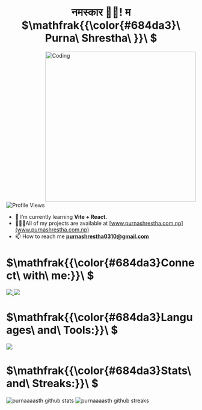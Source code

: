 <!-- [![MasterHead](https://user-images.githubusercontent.com/44807606/125307809-c0ddc380-e306-11eb-9155-f5dc796d3163.gif)](https://purnashrestha.com.np) -->
<!-- <h1 align="center">ज्वजलपा 👋🏿, जिगू नां Purna Shrestha खः।</h1> -->

<h1 align="center">
  नमस्कार 🙏🏿! म   $\mathfrak{{\color{#684da3}\ Purna\ Shrestha\ }}\ $
</h1>
<img
  align="right"
  alt="Coding"
  width="400"
  src="https://camo.githubusercontent.com/8bf6f6d78abc81fcf9c49f10649423e73ea44bc248e83aaae8759d401c829a84/68747470733a2f2f70687973696373677572756b756c2e66696c65732e776f726470726573732e636f6d2f323031392f30322f6368617261637465722d312e676966"
/>

<br />
<img
  src="https://komarev.com/ghpvc/?username=purnaaaasth&label=Profile%20views&color=684da3&style=for-the-badge"
  alt="Profile Views"
/>

- 🌱 I’m currently learning **Vite + React.**
- 👨🏿‍💻All of my projects are available at [www.purnashrestha.com.np](www.purnashrestha.com.np)
- 📫 How to reach me **purnashrestha0310@gmail.com**

# $\mathfrak{{\color{#684da3}Connect\ with\ me:}}\ $

<p align="left">
  <a href="https://linkedin.com/in/purna-shrestha-0310ps" target="blank">
    <img src="https://skillicons.dev/icons?i=linkedin" />
  </a>
  <a href="https://codepen.io/purnaaa" target="blank">
    <img src="https://skillicons.dev/icons?i=codepen" />
  </a>
</p>

<!-- # ${{\color{#684da3}Languages\ and\ Tools:}}\ $ -->

<!-- # $\mathcal{{\color{#684da3}Languages\ and\ Tools:}}\ $ -->

<!-- # $\mathbb{{\color{#684da3}Languages\ and\ Tools:}}\ $ -->

# $\mathfrak{{\color{#684da3}Languages\ and\ Tools:}}\ $

<img
  src="https://skillicons.dev/icons?i=git,github,html,css,sass,bootstrap,tailwind,js,react,nodejs,php,mysql,c,cpp,py,ps,figma,ae,powerpoint"
/>

# $\mathfrak{{\color{#684da3}Stats\ and\ Streaks:}}\ $

<p>
  <img
    align="center"
    src="https://github-readme-stats.vercel.app/api?username=purnaaaasth&show_icons=true&locale=en&theme=midnight-purple"
    alt="purnaaaasth
 github stats"
  />
  <img
    align="center"
    src="https://github-readme-streak-stats.herokuapp.com/?user=purnaaaasth&theme=midnight-purple"
    alt="purnaaaasth
 github streaks"
  />
</p>

<!-- <p>
 <img align="center"
    src="https://github-profile-trophy.vercel.app/?username=purnaaaasth
&theme=tokyonight&no-frame=true&no-bg=false&margin-w=4"
    alt="purnaaaasth
 github details"
  />
 <img align="center"
    src="https://github-profile-trophy.vercel.app/?username=purnaaaasth
&theme=onestar&no-frame=true&no-bg=false&margin-w=4"
    alt="purnaaaasth
 github details"
  />
 <img
    src="https://github-profile-trophy.vercel.app/?username=ryo-ma&theme=matrix"
    alt="purnaaaasth
 github details"
  />

<img
  align="center"
  src="https://github-readme-stats.vercel.app/api/top-langs?username=purnaaaasth
&show_icons=true&locale=en&layout=compact&theme=midnight-purple"
    alt="purnaaaasth
 github languages"
  />

</p> -->
